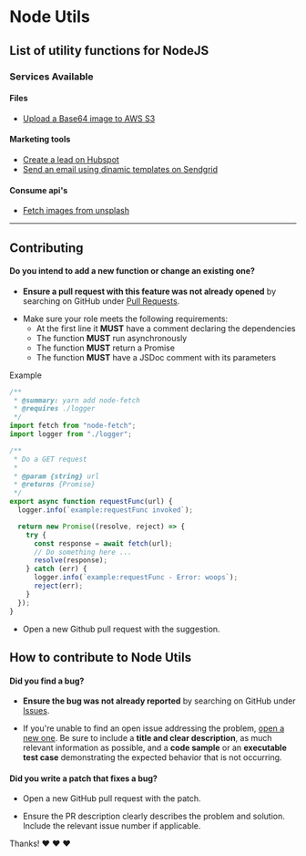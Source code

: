 # Node Utils

## List of utility functions for NodeJS

### Services Available

#### Files

- [Upload a Base64 image to AWS S3](./utils/aws-s3.js)

#### Marketing tools

- [Create a lead on Hubspot](./utils/hubspot.js)
- [Send an email using dinamic templates on Sendgrid](./utils/sendgrid.js)

#### Consume api's

- [Fetch images from unsplash](./utils/unsplash.js)

---

## Contributing

#### **Do you intend to add a new function or change an existing one?**

- **Ensure a pull request with this feature was not already opened** by searching on GitHub under [Pull Requests](https://github.com/hugodias/node-utils/pulls).

* Make sure your role meets the following requirements:
  - At the first line it **MUST** have a comment declaring the dependencies
  - The function **MUST** run asynchronously
  - The function **MUST** return a Promise
  - The function **MUST** have a JSDoc comment with its parameters

Example

```js
/**
 * @summary: yarn add node-fetch
 * @requires ./logger
 */
import fetch from "node-fetch";
import logger from "./logger";

/**
 * Do a GET request
 *
 * @param {string} url
 * @returns {Promise}
 */
export async function requestFunc(url) {
  logger.info(`example:requestFunc invoked`);

  return new Promise((resolve, reject) => {
    try {
      const response = await fetch(url);
      // Do something here ...
      resolve(response);
    } catch (err) {
      logger.info(`example:requestFunc - Error: woops`);
      reject(err);
    }
  });
}
```

- Open a new Github pull request with the suggestion.

## How to contribute to Node Utils

#### **Did you find a bug?**

- **Ensure the bug was not already reported** by searching on GitHub under [Issues](https://github.com/hugodias/node-utils/issues).

- If you're unable to find an open issue addressing the problem, [open a new one](https://github.com/hugodias/node-utils/issues/new). Be sure to include a **title and clear description**, as much relevant information as possible, and a **code sample** or an **executable test case** demonstrating the expected behavior that is not occurring.

#### **Did you write a patch that fixes a bug?**

- Open a new GitHub pull request with the patch.

- Ensure the PR description clearly describes the problem and solution. Include the relevant issue number if applicable.

Thanks! :heart: :heart: :heart:
